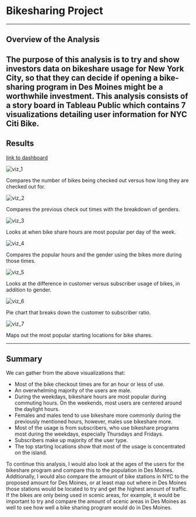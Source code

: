 # Bikesharing Project 
---
## Overview of the Analysis

The purpose of this analysis is to try and show investors data on bikeshare usage for New York City, so that they can decide if opening a bike-sharing program in Des Moines might be a worthwhile investment. This analysis consists of a story board in Tableau Public which contains 7 visualizations detailing user information for NYC Citi Bike. 
---
## Results

[link to dashboard](https://public.tableau.com/app/profile/mikayla.sova/viz/module14challenge_16630359198820/Deliverable3?publish=yes)

![viz_1](/images/viz_1.png)

Compares the number of bikes being checked out versus how long they are checked out for.

![viz_2](/images/viz_2.png)

Compares the previous check out times with the breakdown of genders. 

![viz_3](/images/viz_3.png)

Looks at when bike share hours are most popular per day of the week. 

![viz_4](/images/viz_4.png)

Compares the popular hours and the gender using the bikes more during those times. 

![viz_5](/images/viz_5.png)

Looks at the difference in customer versus subscriber usage of bikes, in addition to gender. 

![viz_6](/images/viz_6.png)

Pie chart that breaks down the customer to subscriber ratio. 

![viz_7](/images/viz_7.png)

Maps out the most popular starting locations for bike shares. 

---
## Summary

We can gather from the above visualizations that: 

-	Most of the bike checkout times are for an hour or less of use.
-	An overwhelming majority of the users are male.
-	During the weekdays, bikeshare hours are most popular during commuting hours. On the weekends, most users are centered around the daylight hours. 
-	Females and males tend to use bikeshare more commonly during the previously mentioned hours, however, males use bikeshare more.
-	Most of the usage is from subscribers, who use bikeshare programs most during the weekdays, especially Thursdays and Fridays. 
-	Subscribers make up majority of the user type.
-	The top starting locations show that most of the usage is concentrated on the island. 

To continue this analysis, I would also look at the ages of the users for the bikeshare program and compare this to the population in Des Moines. Additionally, I would also compare the amount of bike stations in NYC to the proposed amount for Des Moines, or at least map out where in Des Moines those stations would be located to try and get the highest amount of traffic. If the bikes are only being used in scenic areas, for example, it would be important to try and compare the amount of scenic areas in Des Moines as well to see how well a bike sharing program would do in Des Moines. 
